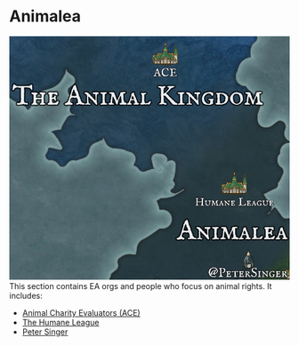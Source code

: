 # Animalea

![Map of Rationality](../../images/maps/map_animalea.png)
This section contains EA orgs and people who focus on animal rights. It includes:
- [Animal Charity Evaluators (ACE)]()
- [The Humane League](Humane%20League.md)
- [Peter Singer](@petersinger.md)